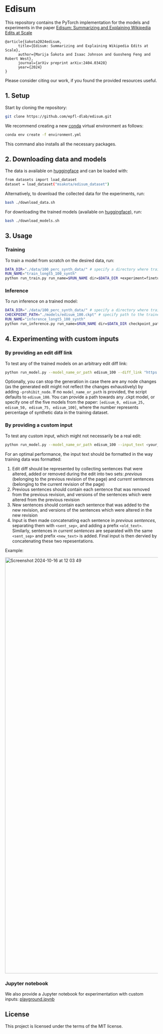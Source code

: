 # Edisum
This repository contains the PyTorch implementation for the models and experiments in the paper [Edisum: Summarizing and Explaining Wikipedia Edits at Scale](https://arxiv.org/pdf/2404.03428.pdf)

```
@article{šakota2024edisum,
      title={Edisum: Summarizing and Explaining Wikipedia Edits at Scale}, 
      author={Marija Šakota and Isaac Johnson and Guosheng Feng and Robert West},
      journal={arXiv preprint arXiv:2404.03428}
      year={2024}
}
```
Please consider citing our work, if you found the provided resources useful.

## 1. Setup
Start by cloning the repository:
```bash
git clone https://github.com/epfl-dlab/edisum.git
```

We recommend creating a new [conda](https://docs.conda.io/en/latest/) virtual environment as follows:
```bash
conda env create -f environment.yml
```
This command also installs all the necessary packages.

## 2. Downloading data and models
The data is available on [huggingface](https://huggingface.co/datasets/msakota/edisum_dataset) and can be loaded with:
```bash
from datasets import load_dataset
dataset = load_dataset("msakota/edisum_dataset")
```
Alternatively, to download the collected data for the experiments, run:

```bash
bash ./download_data.sh
```

For downloading the trained models (available on [huggingface](https://huggingface.co/msakota/edisum/tree/main)), run:

```bash
bash ./download_models.sh
```

## 3. Usage
### Training
To train a model from scratch on the desired data, run:
```bash
DATA_DIR="./data/100_perc_synth_data/" # specify a directory where training data is located
RUN_NAME="train_longt5_100_synth"
python run_train.py run_name=$RUN_NAME dir=$DATA_DIR +experiment=finetune_longt5
```
### Inference
To run inference on a trained model:

```bash
DATA_DIR="./data/100_perc_synth_data/" # specify a directory where training data is located
CHECKPOINT_PATH="./models/edisum_100.ckpt" # specify path to the trained model
RUN_NAME="inference_longt5_100_synth"
python run_inference.py run_name=$RUN_NAME dir=$DATA_DIR checkpoint_path=$CHECKPOINT_PATH +experiment=inference_longt5
```

## 4. Experimenting with custom inputs
### By providing an edit diff link
To test any of the trained models on an arbitrary edit diff link:
```bash
python run_model.py --model_name_or_path edisum_100 --diff_link "https://en.wikipedia.org/w/index.php?title=C/2023_A3_(Tsuchinshan–ATLAS)&diff=prev&oldid=1251441412"
```
Optionally, you can stop the generation in case there are any node changes (as the generated edit might not reflect the changes exhaustively) by adding ```-prohibit_node```. If no ```model_name_or_path``` is provided, the script defaults to ```edisum_100```. You can provide a path towards any .ckpt model, or specify one of the five models from the paper: ```[edisum_0, edisum_25, edisum_50, edisum_75, edisum_100]```, where the number represents percentage of synthetic data in the training dataset.

### By providing a custom input
To test any custom input, which might not necessarily be a real edit:
```bash
python run_model.py --model_name_or_path edisum_100 --input_text <your_input_text>
```
For an optimal performance, the input text should be formatted in the way training data was formatted:

1. Edit diff should be represented by collecting sentences that were altered, added or removed during the edit into two sets: *previous* (belonging to the previous revision of the page) and *current* sentences (belonging to the current revision of the page)
2. Previous sentences should contain each sentence that was removed from the previous revision, and versions of the sentences which were altered from the previous revision
3. New sentences should contain each sentence that was added to the new revision, and versions of the sentences which were altered in the new revision
4. Input is then made concatenating each sentence in *previous sentences*, separating them with ```<sent_sep>```, and adding a prefix ```<old_text>```. Similarly, sentences in *current sentences* are separated with the same ```<sent_sep>``` and prefix ```<new_text>``` is added. Final input is then dervied by concatenating these two repesentations.

Example:

<img width="1369" alt="Screenshot 2024-10-16 at 12 03 49" src="https://github.com/user-attachments/assets/7316a34a-65c0-4a78-b9ee-40233c2d6bc5">

### Jupyter notebook

We also provide a Jupyter notebook for experimentation with custom inputs: [playground.ipynb](https://github.com/epfl-dlab/edisum/blob/main/playground.ipynb)

## License
This project is licensed under the terms of the MIT license.

